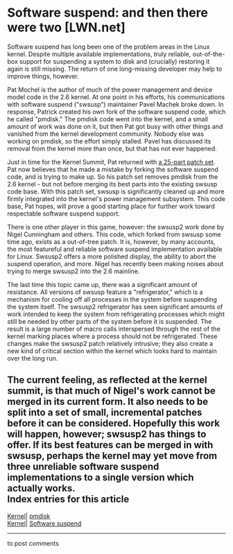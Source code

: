 # Software suspend: and then there were two [LWN.net]

Software suspend has long been one of the problem areas in the Linux kernel. Despite multiple available implementations, truly reliable, out-of-the-box support for suspending a system to disk and (crucially) restoring it again is still missing. The return of one long-missing developer may help to improve things, however. 

Pat Mochel is the author of much of the power management and device model code in the 2.6 kernel. At one point in his efforts, his communications with software suspend ("swsusp") maintainer Pavel Machek broke down. In response, Patrick created his own fork of the software suspend code, which he called "pmdisk." The pmdisk code went into the kernel, and a small amount of work was done on it, but then Pat got busy with other things and vanished from the kernel development community. Nobody else was working on pmdisk, so the effort simply stalled. Pavel has discussed its removal from the kernel more than once, but that has not ever happened. 

Just in time for the Kernel Summit, Pat returned with [a 25-part patch set](/Articles/94063/). Pat now believes that he made a mistake by forking the software suspend code, and is trying to make up. So his patch set removes pmdisk from the 2.6 kernel - but not before merging its best parts into the existing swsusp code base. With this patch set, swsusp is significantly cleaned up and more firmly integrated into the kernel's power management subsystem. This code base, Pat hopes, will prove a good starting place for further work toward respectable software suspend support. 

There is one other player in this game, however: the swsusp2 work done by Nigel Cunningham and others. This code, which forked from swsusp some time ago, exists as a out-of-tree patch. It is, however, by many accounts, the most featureful and reliable software suspend implementation available for Linux. Swsusp2 offers a more polished display, the ability to abort the suspend operation, and more. Nigel has recently been making noises about trying to merge swsusp2 into the 2.6 mainline. 

The last time this topic came up, there was a significant amount of resistance. All versions of swsusp feature a "refrigerator," which is a mechanism for cooling off all processes in the system before suspending the system itself. The swsusp2 refrigerator has seen significant amounts of work intended to keep the system from refrigerating processes which might still be needed by other parts of the system before it is suspended. The result is a large number of macro calls interspersed through the rest of the kernel marking places where a process should not be refrigerated. These changes make the swsusp2 patch relatively intrusive; they also create a new kind of critical section within the kernel which looks hard to maintain over the long run. 

The current feeling, as reflected at the kernel summit, is that much of Nigel's work cannot be merged in its current form. It also needs to be split into a set of small, incremental patches before it can be considered. Hopefully this work will happen, however; swsusp2 has things to offer. If its best features can be merged in with swsusp, perhaps the kernel may yet move from three unreliable software suspend implementations to a single version which actually works.  
Index entries for this article  
---  
[Kernel](/Kernel/Index)| [pmdisk](/Kernel/Index#pmdisk)  
[Kernel](/Kernel/Index)| [Software suspend](/Kernel/Index#Software_suspend)  
  


* * *

to post comments 
